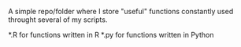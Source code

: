 A simple repo/folder where I store "useful" functions constantly used throught several of my scripts.

*.R for functions written in R
*.py for functions written in Python
